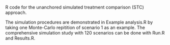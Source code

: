 R code for the unanchored simulated treatment comparison (STC) approach. 

The simulation procedures are demonstrated in Example analysis.R by taking one Monte-Carlo repitition of scenario 1 as an example. The comprehensive simulation study with 120 scenarios can be done with Run.R and Results.R.

